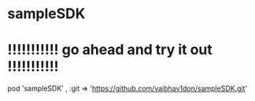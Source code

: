 # sampleSDK
# !!!!!!!!!!! go ahead and try it out !!!!!!!!!!!
pod 'sampleSDK' ,  :git => 'https://github.com/vaibhav1don/sampleSDK.git'
